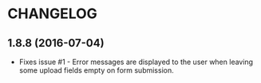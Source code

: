# CHANGELOG

## 1.8.8 (2016-07-04)

- Fixes issue #1 - Error messages are displayed to the user when leaving
  some upload fields empty on form submission.
